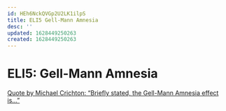 ```yaml
---
id: HEh6NckQVGp2U2LK1ilpS
title: ELI5 Gell-Mann Amnesia
desc: ''
updated: 1628449250263
created: 1628449250263
---
```

# ELI5: Gell-Mann Amnesia
[Quote by Michael Crichton: “Briefly stated, the Gell-Mann Amnesia effect is...”](https://www.goodreads.com/quotes/65213-briefly-stated-the-gell-mann-amnesia-effect-is-as-follows-you)
